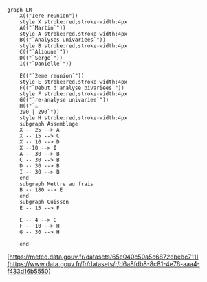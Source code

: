 ```mermaid
graph LR
    X(("1ere reunion"))
    style X stroke:red,stroke-width:4px
    A(("`Martin`"))
    style A stroke:red,stroke-width:4px
    B(("`Analyses univariees`"))
    style B stroke:red,stroke-width:4px
    C(("`Alioune`"))
    D(("`Serge`"))
    I(("`Danielle`"))

    E(("`2eme reunion`"))
    style E stroke:red,stroke-width:4px
    F(("`Debut d'analyse bivariees`"))
    style F stroke:red,stroke-width:4px
    G(("`re-analyse univariee`"))
    H(("`♨️ 
    290 | 290`"))
    style H stroke:red,stroke-width:4px
    subgraph Assemblage
    X -- 25 --> A
    X -- 15 --> C
    X -- 10 --> D
    X --10 --> I
    A -- 30 --> B
    C -- 30 --> B
    D -- 30 --> B
    I -- 30 --> B
    end
    subgraph Mettre au frais
    B -- 180 --> E
    end
    subgraph Cuisson
    E -- 15 --> F

    E -- 4 --> G
    F -- 10 --> H
    G -- 30 --> H
    
    end
```
[https://meteo.data.gouv.fr/datasets/65e040c50a5c6872ebebc711](https://www.data.gouv.fr/fr/datasets/r/d6a8fdb8-8c81-4e76-aaa4-f433d16b5550)
